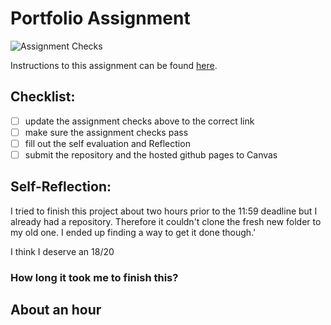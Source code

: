 Portfolio Assignment
==========================================
![Assignment Checks](https://github.com/IT3049C/student-portfolio/workflows/Assignment%20Checks/badge.svg)

Instructions to this assignment can be found [here](https://it3049c.github.io/Material/Assignments/1.Online_Portfolio/).
## Checklist:
- [ ] update the assignment checks above to the correct link
- [ ] make sure the assignment checks pass
- [ ] fill out the self evaluation and Reflection
- [ ] submit the repository and the hosted github pages to Canvas

## Self-Reflection:
I tried to finish this project about two hours prior to the 11:59 deadline but I already had a repository. Therefore it couldn't clone the fresh new folder to my old one. 
I ended up finding a way to get it done though.'

I think I deserve an 18/20
### How long it took me to finish this?
About an hour
-----------------------
